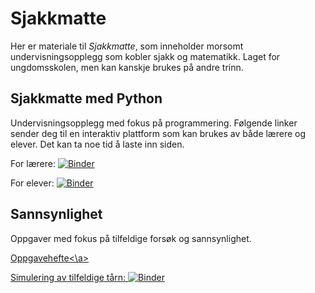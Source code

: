 # Sjakkmatte

Her er materiale til *Sjakkmatte*, som inneholder morsomt undervisningsopplegg som kobler sjakk og matematikk. Laget for ungdomsskolen, men kan kanskje brukes på andre trinn.

## Sjakkmatte med Python

Undervisningsopplegg med fokus på programmering. Følgende linker sender deg til en interaktiv plattform som kan brukes av både lærere og elever. Det kan ta noe tid å laste inn siden.

For lærere: [![Binder](https://mybinder.org/badge_logo.svg)](https://mybinder.org/v2/gh/olavlan/sjakkmatte/HEAD?labpath=sjakkmatte.ipynb)

For elever: [![Binder](https://mybinder.org/badge_logo.svg)](https://mybinder.org/v2/gh/olavlan/sjakkmatte/HEAD?labpath=sjakkmatte2.ipynb)


## Sannsynlighet

Oppgaver med fokus på tilfeldige forsøk og sannsynlighet.

<a href="kongevei.pdf">Oppgavehefte<\a>

Simulering av tilfeldige tårn: [![Binder](https://mybinder.org/badge_logo.svg)](https://mybinder.org/v2/gh/olavlan/sjakkmatte/HEAD?labpath=tilfeldig_tarn.ipynb)
